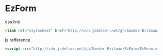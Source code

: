 # EzForm


css link

```html
<link rel="stylesheet" href="http://cdn.jsdelivr.net/gh/Sander-Brilman/EzForm/EzForm.min.css">
```

js refference 


```html
<script src="http://cdn.jsdelivr.net/gh/Sander-Brilman/EzForm/EzForm.min.js"></script>
```
